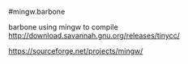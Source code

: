 #mingw.barbone

barbone using mingw to compile
http://download.savannah.gnu.org/releases/tinycc/



https://sourceforge.net/projects/mingw/
